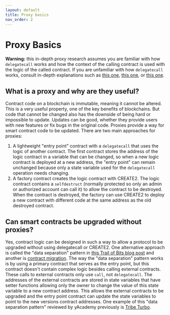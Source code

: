 ```yaml
---
layout: default
title: Proxy basics
nav_order: 2
---
```


# Proxy Basics

**Warning:** this in-depth proxy research assumes you are familiar with how `delegatecall` works and how the context of the calling contract is used with the logic of the called contract. If you are unfamiliar with how `delegatecall` works, consult in-depth explanations such as [this one](https://medium.com/coinmonks/delegatecall-calling-another-contract-function-in-solidity-b579f804178c), [this one](https://blog.openzeppelin.com/ethereum-in-depth-part-1-968981e6f833/), or [this one](https://docs.soliditylang.org/en/latest/introduction-to-smart-contracts.html#delegatecall-and-libraries).

## What is a proxy and why are they useful?

Contract code on a blockchain is immutable, meaning it cannot be altered. This is a very useful property, one of the key benefits of blockchains. But code that cannot be changed also has the downside of being hard or impossible to update. Updates can be good, whether they provide users with new features or fix bugs in the original code. Proxies provide a way for smart contract code to be updated. There are two main approaches for proxies:

1. A lightweight "entry point" contract with a `delegatecall` that uses the logic of another contract. The first contract stores the address of the logic contract in a variable that can be changed, so when a new logic contract is deployed at a new address, the "entry point" can remain unchanged because only a state variable used for the `delegatecall` operation needs changing.
2. A factory contract creates the logic contract with CREATE2. The logic contract contains a `selfdestruct` (normally protected so only an admin or authorized account can call it) to allow the contract to be destroyed. When the contract is destroyed, the factory can use CREATE2 to deploy a new contract with different code at the same address as the old destroyed contract.

## Can smart contracts be upgraded without proxies?

Yes, contract logic can be designed in such a way to allow a protocol to be upgraded without using delegatecall or CREATE2. One alternative approach is called the "data separation" pattern in [this Trail of Bits blog post](https://blog.trailofbits.com/2018/09/05/contract-upgrade-anti-patterns/) and another is [contract migration](https://blog.trailofbits.com/2018/10/29/how-contract-migration-works/). The way the "data separation" pattern works is by using a primary contract that serves as the entry point, but this contract doesn't contain complex logic besides calling external contracts. These calls to external contracts only use `call`, not `delegatecall`. The addresses of the external contracts are stored in state variables that have setter functions allowing only the owner to change the value of this state variable to a new contract address. This allows the external contracts to be upgraded and the entry point contract can update the state variables to point to the new versions contract addresses. One example of this "data separation pattern" reviewed by yAcademy previously is [Tribe Turbo](https://github.com/fei-protocol/tribe-turbo/blob/main/src/TurboMaster.sol).